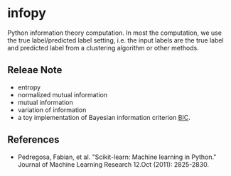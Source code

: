 # infopy
Python information theory computation. In most the computation, we use the true label/predicted label setting, i.e. 
the input labels are the true label and predicted label from a clustering algorithm or other methods. 


## Releae Note
- entropy
- normalized mutual information
- mutual information
- variation of information
- a toy implementation of Bayesian information criterion [BIC](https://en.wikipedia.org/wiki/Bayesian_information_criterion).

## References
- Pedregosa, Fabian, et al. "Scikit-learn: Machine learning in Python." Journal of Machine Learning Research 12.Oct (2011): 2825-2830.
